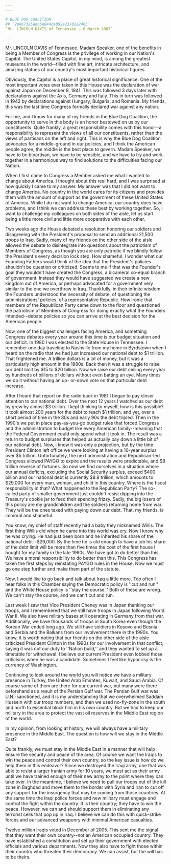 ```yaml
---
---

# BLUE DOG COALITION
## `2e667325adb5e844da892e23781a2463`
`Mr. LINCOLN DAVIS of Tennessee — 6 March 2007`

---
```



Mr. LINCOLN DAVIS of Tennessee. Madam Speaker, one of the benefits in 
being a Member of Congress is the privilege of working in our Nation's 
Capitol. The United States Capitol, in my mind, is among the greatest 
museums in the world--filled with fine art, intricate architecture, and 
amazing statues of our country's most important historical figures.

Obviously, the Capitol is a place of great historical significance. 
One of the most important votes ever taken in this House was the 
declaration of war against Japan on December 8, 1941. This was followed 
3 days later with declarations against the Axis, Germany and Italy. 
This in turn was followed in 1942 by declarations against Hungary, 
Bulgaria, and Romania. My friends, this was the last time Congress 
formally declared war against any nation.

For me, and I know for many of my friends in the Blue Dog Coalition, 
the opportunity to serve in this body is an honor bestowed on us by our 
constituents. Quite frankly, a great responsibility comes with this 
honor--a responsibility to represent the views of all our constituents, 
rather than the views of partisans on the left and right. This is why 
the Blue Dog Coalition advocates for a middle-ground in our policies, 
and I think the American people agree, the middle is the best place to 
govern. Madam Speaker, we have to be bipartisan, we have to be 
sensible, and we have to try and work together in a harmonious way to 
find solutions to the difficulties facing our Nation.

When I first came to Congress a Member asked me what I wanted to 
change about America. I thought about this real hard, and I was 
surprised at how quickly I came to my answer. My answer was that I did 
not want to change America. No country in the world cares for its 
citizens and provides them with the amount of support as the government 
of these United States of America. While I do not want to change 
America, our country does have problems, and I think we can address 
these best by working together. So, I want to challenge my colleagues 
on both sides of the aisle, let us start being a little more civil and 
little more cooperative with each other.

Two weeks ago the House debated a resolution honoring our soldiers 
and disagreeing with the President's proposal to send an additional 
21,500 troops to Iraq. Sadly, many of my friends on the other side of 
the aisle allowed the debate to disintegrate into questions about the 
patriotism of Members of Congress, as though you are only patriotic if 
we blindly follow the President's every decision lock step. How 
shameful. I wonder what our Founding Fathers would think of the idea 
that the President's policies shouldn't be question or criticized. 
Seems to me if that was the Founder's goal they wouldn't have created 
the Congress, a bicameral co-equal branch of government. Instead they 
would have suggested we create a new kingdom out of America, or perhaps 
advocated for a government very similar to the one we overthrew in 
Iraq. Thankfully, in their infinite wisdom the Founders understood the 
necessity of debate, of questioning the administrations' policies, of a 
representative Republic. How ironic that members of the Republican 
Party came down to the floor and questioned the patriotism of Members 
of Congress for doing exactly what the Founders intended--debate 
policies so you can arrive at the best decision for the American 
people.


Now, one of the biggest challenges facing America, and something 
Congress debates every year around this time is our budget situation 
and our deficit. In 1980 I was elected to the State House in Tennessee. 
I remember one day traveling to Nashville from my home in Byrdstown 
when I heard on the radio that we had just increased our national debt 
to $1 trillion. That frightened me. A trillion dollars is a lot of 
money, but it was a particularly high amount in the 1980s. Back then it 
was a struggle to raise our debt limit by $15 to $20 billion. Now we 
raise our debt ceiling every year by hundreds of billions of dollars 
without even batting an eye. Many times we do it without having an up-
or-down vote on that particular debt increase.

After I heard that report on the radio back in 1981 I began to pay 
closer attention to our national debt. Over the next 12 years I watched 
as our debt by grew by almost $3 trillion. I kept thinking to myself, 
how is this possible? It took almost 200 years for the debt to reach $1 
trillion, and yet, over a short period of time in the 80s and early 90s 
the debt tripled. Then in the 1990's we put in place pay-as-you-go 
budget rules that forced Congress and the administration to budget like 
every American family--meaning that the Federal Government could only 
spend what it took in. The result was a return to budget surpluses that 
helped us actually pay down a little bit of our national debt. Now, I 
know it was only a projection, but by the time President Clinton left 
office we were looking at having a 10-year surplus over $5 trillion. 
Unfortunately, the next administration and Republican-led Congress 
allowed PAYGO to expire and the results were predictable, and $8 
trillion reverse of fortunes. So now we find ourselves in a situation 
where our annual deficits, excluding the Social Security surplus, 
exceed $400 billion and our national debt is currently $8.8 trillion, 
which amounts to $29,000 for every man, woman, and child in this 
country. Where is the fiscal responsibility in that? What happened to 
the Republican Party? The so-called party of smaller government just 
couldn't resist dipping into the Treasury's cookie jar to feed their 
spending frizzy. Sadly, the big losers of this policy are my 
grandchildren and the soldiers returning home from war. They will be 
the ones taxed with paying down our debt. That, my friends, is immoral 
and shameful.

You know, my chief of staff recently had a baby they nicknamed 
Willis. The first thing Willis did when he came into this world was 
cry. Now I know why he was crying. He had just been born and he 
inherited his share of the national debt--$29,000. By the time he is 
old enough to have a job his share of the debt limit will be more than 
five times the cost of the first house I bought for my family in the 
late 1960s. We have got to do better than this. We have a moral 
responsibility to do better than this. This Congress has taken the 
first steps by reinstating PAYGO rules in the House. Now we must go one 
step further and make them part of the statute.


Now, I would like to go back and talk about Iraq a little more. Too 
often I hear folks in this Chamber saying the Democratic policy is 
''cut and run'' and the White House policy is ''stay the course.'' Both 
of these are wrong. We can't stay the course, and we can't cut and run.

Last week I saw that Vice President Cheney was in Japan thanking our 
troops, and I remembered that we still have troops in Japan following 
World War II. We also have military bases still operating in Germany 
from that war. Additionally, we have thousands of troops in South Korea 
even though the Korean War ended long ago. We still have soldiers in 
Kosovo and Bosnia and Serbia and the Balkans from our involvement there 
in the 1990s. You know, it is worth noting that our friends on the 
other side of the aisle criticized President Clinton in the 1990s for 
our involvement in that conflict, saying it was not our duty to 
''Nation build,'' and they wanted to set up a timetable for withdrawal. 
I believe our current President even lobbed those criticisms when he 
was a candidate. Sometimes I feel like hypocrisy is the currency of 
Washington.

Continuing to look around the world you will notice we have a 
military presence in Turkey, the United Arab Emirates, Kuwait, and 
Saudi Arabia. Of course some of them are there for our current war, but 
many were there beforehand as a result of the Persian Gulf war. The 
Persian Gulf war was U.N.-sanctioned, and it is my understanding that 
we overwhelmed Saddam Hussein with our troop numbers, and then we used 
no-fly-zone in the south and north to essential block him in his own 
country. But we had to keep our military in the area to protect the 
vast oil reserves in the Middle East region of the world.

In my opinion, from looking at history, we will always have a 
military presence in the Middle East. The question is how will we stay 
in the Middle East?

Quite frankly, we must stay in the Middle East in a manner that will 
help ensure the security and peace of the area. Of course we want the 
Iraqis to win the peace and control their own country, so the key issue 
is how do we help them in this endeavor? Since we destroyed the Iraqi 
army, one that was able to resist a larger Iranian army for 10 years, 
we must act as their army until we have trained enough of their new 
army to the point where they can take over. In the meantime, I believe 
we need to pull our troops out of the kill zone in Baghdad and move 
them to the border with Syria and Iran to cut off any support for the 
insurgency that may be coming from those countries. At the same time 
the Iraqi police forces and new military must engage and control the 
fight within the country. It is their country; they have to win the 
peace. However, we can and should support them in eliminating any 
terrorist cells that pop up in Iraq. I believe we can do this with 
quick-strike forces and our advanced weaponry with minimal American 
casualties.

Twelve million Iraqis voted in December of 2005. This sent me the 
signal that they want their own country--not an American occupied 
country. They have established a constitution and set up their 
government with elected officials and various departments. Now they 
also have to fight those within their country who threaten their 
democracy. We can assist, but the will has to be theirs.



